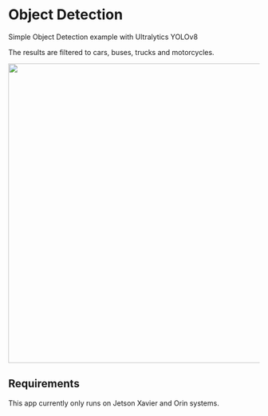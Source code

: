 # Object Detection

Simple Object Detection example with Ultralytics YOLOv8

The results are filtered to cars, buses, trucks and motorcycles.

<img src="https://storage.googleapis.com/reswarm-images/PastedGraphic-1.png" width="600px">

## Requirements

This app currently only runs on Jetson Xavier and Orin systems.

